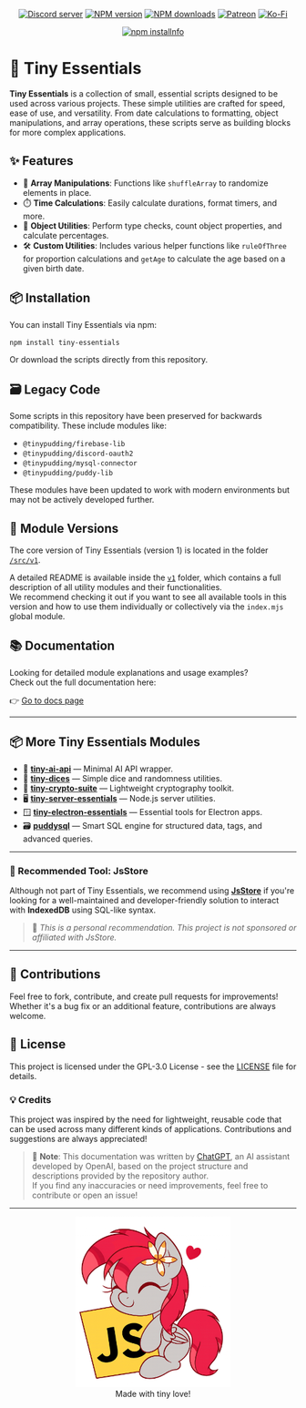 <div align="center">
<p>
    <a href="https://discord.gg/TgHdvJd"><img src="https://img.shields.io/discord/413193536188579841?color=7289da&logo=discord&logoColor=white" alt="Discord server" /></a>
    <a href="https://www.npmjs.com/package/tiny-essentials"><img src="https://img.shields.io/npm/v/tiny-essentials.svg?maxAge=3600" alt="NPM version" /></a>
    <a href="https://www.npmjs.com/package/tiny-essentials"><img src="https://img.shields.io/npm/dt/tiny-essentials.svg?maxAge=3600" alt="NPM downloads" /></a>
    <a href="https://www.patreon.com/JasminDreasond"><img src="https://img.shields.io/badge/donate-patreon-F96854.svg?logo=patreon" alt="Patreon" /></a>
    <a href="https://ko-fi.com/jasmindreasond"><img src="https://img.shields.io/badge/donate-ko%20fi-29ABE0.svg?logo=ko-fi" alt="Ko-Fi" /></a>
</p>
<p>
    <a href="https://nodei.co/npm/tiny-essentials/"><img src="https://nodei.co/npm/tiny-essentials.png?downloads=true&stars=true" alt="npm installnfo" /></a>
</p>
</div>

# 🧩 Tiny Essentials

**Tiny Essentials** is a collection of small, essential scripts designed to be used across various projects. These simple utilities are crafted for speed, ease of use, and versatility. From date calculations to formatting, object manipulations, and array operations, these scripts serve as building blocks for more complex applications.

## ✨ Features

- 🔀 **Array Manipulations**: Functions like `shuffleArray` to randomize elements in place.
- ⏱️ **Time Calculations**: Easily calculate durations, format timers, and more.
- 🧠 **Object Utilities**: Perform type checks, count object properties, and calculate percentages.
- 🛠️ **Custom Utilities**: Includes various helper functions like `ruleOfThree` for proportion calculations and `getAge` to calculate the age based on a given birth date.

## 📦 Installation

You can install Tiny Essentials via npm:

```bash
npm install tiny-essentials
```

Or download the scripts directly from this repository.

## 🗃️ Legacy Code

Some scripts in this repository have been preserved for backwards compatibility. These include modules like:

- `@tinypudding/firebase-lib`
- `@tinypudding/discord-oauth2`
- `@tinypudding/mysql-connector`
- `@tinypudding/puddy-lib`

These modules have been updated to work with modern environments but may not be actively developed further.

## 🧪 Module Versions

The core version of Tiny Essentials (version 1) is located in the folder [`/src/v1`](./src/v1).  

A detailed README is available inside the [`v1`](./src/v1) folder, which contains a full description of all utility modules and their functionalities.  
We recommend checking it out if you want to see all available tools in this version and how to use them individually or collectively via the `index.mjs` global module.

## 📚 Documentation

Looking for detailed module explanations and usage examples?  
Check out the full documentation here:

👉 [Go to docs page](./docs/v1/README.md)

---

## 📦 More Tiny Essentials Modules

- 🤖 [**tiny-ai-api**](https://github.com/JasminDreasond/Tiny-AI-API) — Minimal AI API wrapper.
- 🎲 [**tiny-dices**](https://github.com/JasminDreasond/Tiny-Dices) — Simple dice and randomness utilities.
- 🔐 [**tiny-crypto-suite**](https://github.com/JasminDreasond/Tiny-Crypto-Suite) — Lightweight cryptography toolkit.
- 🖥️ [**tiny-server-essentials**](https://github.com/JasminDreasond/Tiny-Server-Essentials) — Node.js server utilities.
- 🪟 [**tiny-electron-essentials**](https://github.com/JasminDreasond/Tiny-Electron-Essentials) — Essential tools for Electron apps.
- 🗃️ [**puddysql**](https://github.com/JasminDreasond/PuddySQL) — Smart SQL engine for structured data, tags, and advanced queries.

---

### 🔧 Recommended Tool: **JsStore**

Although not part of Tiny Essentials, we recommend using [**JsStore**](https://www.npmjs.com/package/jsstore) if you're looking for a well-maintained and developer-friendly solution to interact with **IndexedDB** using SQL-like syntax.

> 💬 *This is a personal recommendation. This project is not sponsored or affiliated with JsStore.*

---

## 🤝 Contributions

Feel free to fork, contribute, and create pull requests for improvements! Whether it's a bug fix or an additional feature, contributions are always welcome.

## 📝 License

This project is licensed under the GPL-3.0 License - see the [LICENSE](LICENSE) file for details.

### 💡 Credits

This project was inspired by the need for lightweight, reusable code that can be used across many different kinds of applications. Contributions and suggestions are always appreciated!

> 🧠 **Note**: This documentation was written by [ChatGPT](https://openai.com/chatgpt), an AI assistant developed by OpenAI, based on the project structure and descriptions provided by the repository author.  
> If you find any inaccuracies or need improvements, feel free to contribute or open an issue!

---

<div align="center">
<a href="./test/img/"><img src="./test/img/5ec92aff-7a9d-4b86-bcc3-fe715def537a.png" height="300" /></a>
<br/>
Made with tiny love!
</div>